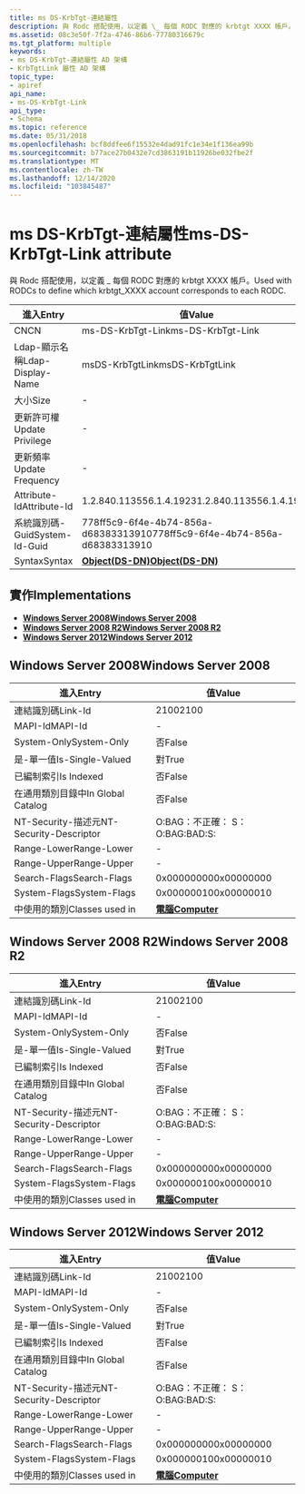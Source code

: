 ```yaml
---
title: ms DS-KrbTgt-連結屬性
description: 與 Rodc 搭配使用，以定義 \_ 每個 RODC 對應的 krbtgt XXXX 帳戶。
ms.assetid: 08c3e50f-7f2a-4746-86b6-77780316679c
ms.tgt_platform: multiple
keywords:
- ms DS-KrbTgt-連結屬性 AD 架構
- KrbTgtLink 屬性 AD 架構
topic_type:
- apiref
api_name:
- ms-DS-KrbTgt-Link
api_type:
- Schema
ms.topic: reference
ms.date: 05/31/2018
ms.openlocfilehash: bcf8ddfee6f15532e4dad91fc1e34e1f136ea99b
ms.sourcegitcommit: b77ace27b0432e7cd3863191b11926be032fbe2f
ms.translationtype: MT
ms.contentlocale: zh-TW
ms.lasthandoff: 12/14/2020
ms.locfileid: "103845487"
---
```

# <a name="ms-ds-krbtgt-link-attribute"></a><span data-ttu-id="df726-105">ms DS-KrbTgt-連結屬性</span><span class="sxs-lookup"><span data-stu-id="df726-105">ms-DS-KrbTgt-Link attribute</span></span>

<span data-ttu-id="df726-106">與 Rodc 搭配使用，以定義 \_ 每個 RODC 對應的 krbtgt XXXX 帳戶。</span><span class="sxs-lookup"><span data-stu-id="df726-106">Used with RODCs to define which krbtgt\_XXXX account corresponds to each RODC.</span></span>



| <span data-ttu-id="df726-107">進入</span><span class="sxs-lookup"><span data-stu-id="df726-107">Entry</span></span> | <span data-ttu-id="df726-108">值</span><span class="sxs-lookup"><span data-stu-id="df726-108">Value</span></span> |
|-------------------|-----------------------------------------|
| <span data-ttu-id="df726-109">CN</span><span class="sxs-lookup"><span data-stu-id="df726-109">CN</span></span>                | <span data-ttu-id="df726-110">ms-DS-KrbTgt-Link</span><span class="sxs-lookup"><span data-stu-id="df726-110">ms-DS-KrbTgt-Link</span></span>                       |
| <span data-ttu-id="df726-111">Ldap-顯示名稱</span><span class="sxs-lookup"><span data-stu-id="df726-111">Ldap-Display-Name</span></span> | <span data-ttu-id="df726-112">msDS-KrbTgtLink</span><span class="sxs-lookup"><span data-stu-id="df726-112">msDS-KrbTgtLink</span></span>                         |
| <span data-ttu-id="df726-113">大小</span><span class="sxs-lookup"><span data-stu-id="df726-113">Size</span></span>              | \-                                      |
| <span data-ttu-id="df726-114">更新許可權</span><span class="sxs-lookup"><span data-stu-id="df726-114">Update Privilege</span></span>  | \-                                      |
| <span data-ttu-id="df726-115">更新頻率</span><span class="sxs-lookup"><span data-stu-id="df726-115">Update Frequency</span></span>  | \-                                      |
| <span data-ttu-id="df726-116">Attribute-Id</span><span class="sxs-lookup"><span data-stu-id="df726-116">Attribute-Id</span></span>      | <span data-ttu-id="df726-117">1.2.840.113556.1.4.1923</span><span class="sxs-lookup"><span data-stu-id="df726-117">1.2.840.113556.1.4.1923</span></span>                 |
| <span data-ttu-id="df726-118">系統識別碼-Guid</span><span class="sxs-lookup"><span data-stu-id="df726-118">System-Id-Guid</span></span>    | <span data-ttu-id="df726-119">778ff5c9-6f4e-4b74-856a-d68383313910</span><span class="sxs-lookup"><span data-stu-id="df726-119">778ff5c9-6f4e-4b74-856a-d68383313910</span></span>    |
| <span data-ttu-id="df726-120">Syntax</span><span class="sxs-lookup"><span data-stu-id="df726-120">Syntax</span></span>            | [<span data-ttu-id="df726-121">**Object(DS-DN)**</span><span class="sxs-lookup"><span data-stu-id="df726-121">**Object(DS-DN)**</span></span>](s-object-ds-dn.md) |



## <a name="implementations"></a><span data-ttu-id="df726-122">實作</span><span class="sxs-lookup"><span data-stu-id="df726-122">Implementations</span></span>

-   [<span data-ttu-id="df726-123">**Windows Server 2008**</span><span class="sxs-lookup"><span data-stu-id="df726-123">**Windows Server 2008**</span></span>](#windows-server-2008)
-   [<span data-ttu-id="df726-124">**Windows Server 2008 R2**</span><span class="sxs-lookup"><span data-stu-id="df726-124">**Windows Server 2008 R2**</span></span>](#windows-server-2008-r2)
-   [<span data-ttu-id="df726-125">**Windows Server 2012**</span><span class="sxs-lookup"><span data-stu-id="df726-125">**Windows Server 2012**</span></span>](#windows-server-2012)

## <a name="windows-server-2008"></a><span data-ttu-id="df726-126">Windows Server 2008</span><span class="sxs-lookup"><span data-stu-id="df726-126">Windows Server 2008</span></span>



| <span data-ttu-id="df726-127">進入</span><span class="sxs-lookup"><span data-stu-id="df726-127">Entry</span></span> | <span data-ttu-id="df726-128">值</span><span class="sxs-lookup"><span data-stu-id="df726-128">Value</span></span> |
|------------------------|-------------------------------------------|
| <span data-ttu-id="df726-129">連結識別碼</span><span class="sxs-lookup"><span data-stu-id="df726-129">Link-Id</span></span>                | <span data-ttu-id="df726-130">2100</span><span class="sxs-lookup"><span data-stu-id="df726-130">2100</span></span>                                      |
| <span data-ttu-id="df726-131">MAPI-Id</span><span class="sxs-lookup"><span data-stu-id="df726-131">MAPI-Id</span></span>                | \-                                        |
| <span data-ttu-id="df726-132">System-Only</span><span class="sxs-lookup"><span data-stu-id="df726-132">System-Only</span></span>            | <span data-ttu-id="df726-133">否</span><span class="sxs-lookup"><span data-stu-id="df726-133">False</span></span>                                     |
| <span data-ttu-id="df726-134">是-單一值</span><span class="sxs-lookup"><span data-stu-id="df726-134">Is-Single-Valued</span></span>       | <span data-ttu-id="df726-135">對</span><span class="sxs-lookup"><span data-stu-id="df726-135">True</span></span>                                      |
| <span data-ttu-id="df726-136">已編制索引</span><span class="sxs-lookup"><span data-stu-id="df726-136">Is Indexed</span></span>             | <span data-ttu-id="df726-137">否</span><span class="sxs-lookup"><span data-stu-id="df726-137">False</span></span>                                     |
| <span data-ttu-id="df726-138">在通用類別目錄中</span><span class="sxs-lookup"><span data-stu-id="df726-138">In Global Catalog</span></span>      | <span data-ttu-id="df726-139">否</span><span class="sxs-lookup"><span data-stu-id="df726-139">False</span></span>                                     |
| <span data-ttu-id="df726-140">NT-Security-描述元</span><span class="sxs-lookup"><span data-stu-id="df726-140">NT-Security-Descriptor</span></span> | <span data-ttu-id="df726-141">O:BAG：不正確： S：</span><span class="sxs-lookup"><span data-stu-id="df726-141">O:BAG:BAD:S:</span></span>                              |
| <span data-ttu-id="df726-142">Range-Lower</span><span class="sxs-lookup"><span data-stu-id="df726-142">Range-Lower</span></span>            | \-                                        |
| <span data-ttu-id="df726-143">Range-Upper</span><span class="sxs-lookup"><span data-stu-id="df726-143">Range-Upper</span></span>            | \-                                        |
| <span data-ttu-id="df726-144">Search-Flags</span><span class="sxs-lookup"><span data-stu-id="df726-144">Search-Flags</span></span>           | <span data-ttu-id="df726-145">0x00000000</span><span class="sxs-lookup"><span data-stu-id="df726-145">0x00000000</span></span>                                |
| <span data-ttu-id="df726-146">System-Flags</span><span class="sxs-lookup"><span data-stu-id="df726-146">System-Flags</span></span>           | <span data-ttu-id="df726-147">0x00000010</span><span class="sxs-lookup"><span data-stu-id="df726-147">0x00000010</span></span>                                |
| <span data-ttu-id="df726-148">中使用的類別</span><span class="sxs-lookup"><span data-stu-id="df726-148">Classes used in</span></span>        | [<span data-ttu-id="df726-149">**電腦**</span><span class="sxs-lookup"><span data-stu-id="df726-149">**Computer**</span></span>](c-computer.md)<br/> |



## <a name="windows-server-2008-r2"></a><span data-ttu-id="df726-150">Windows Server 2008 R2</span><span class="sxs-lookup"><span data-stu-id="df726-150">Windows Server 2008 R2</span></span>



| <span data-ttu-id="df726-151">進入</span><span class="sxs-lookup"><span data-stu-id="df726-151">Entry</span></span> | <span data-ttu-id="df726-152">值</span><span class="sxs-lookup"><span data-stu-id="df726-152">Value</span></span> |
|------------------------|-------------------------------------------|
| <span data-ttu-id="df726-153">連結識別碼</span><span class="sxs-lookup"><span data-stu-id="df726-153">Link-Id</span></span>                | <span data-ttu-id="df726-154">2100</span><span class="sxs-lookup"><span data-stu-id="df726-154">2100</span></span>                                      |
| <span data-ttu-id="df726-155">MAPI-Id</span><span class="sxs-lookup"><span data-stu-id="df726-155">MAPI-Id</span></span>                | \-                                        |
| <span data-ttu-id="df726-156">System-Only</span><span class="sxs-lookup"><span data-stu-id="df726-156">System-Only</span></span>            | <span data-ttu-id="df726-157">否</span><span class="sxs-lookup"><span data-stu-id="df726-157">False</span></span>                                     |
| <span data-ttu-id="df726-158">是-單一值</span><span class="sxs-lookup"><span data-stu-id="df726-158">Is-Single-Valued</span></span>       | <span data-ttu-id="df726-159">對</span><span class="sxs-lookup"><span data-stu-id="df726-159">True</span></span>                                      |
| <span data-ttu-id="df726-160">已編制索引</span><span class="sxs-lookup"><span data-stu-id="df726-160">Is Indexed</span></span>             | <span data-ttu-id="df726-161">否</span><span class="sxs-lookup"><span data-stu-id="df726-161">False</span></span>                                     |
| <span data-ttu-id="df726-162">在通用類別目錄中</span><span class="sxs-lookup"><span data-stu-id="df726-162">In Global Catalog</span></span>      | <span data-ttu-id="df726-163">否</span><span class="sxs-lookup"><span data-stu-id="df726-163">False</span></span>                                     |
| <span data-ttu-id="df726-164">NT-Security-描述元</span><span class="sxs-lookup"><span data-stu-id="df726-164">NT-Security-Descriptor</span></span> | <span data-ttu-id="df726-165">O:BAG：不正確： S：</span><span class="sxs-lookup"><span data-stu-id="df726-165">O:BAG:BAD:S:</span></span>                              |
| <span data-ttu-id="df726-166">Range-Lower</span><span class="sxs-lookup"><span data-stu-id="df726-166">Range-Lower</span></span>            | \-                                        |
| <span data-ttu-id="df726-167">Range-Upper</span><span class="sxs-lookup"><span data-stu-id="df726-167">Range-Upper</span></span>            | \-                                        |
| <span data-ttu-id="df726-168">Search-Flags</span><span class="sxs-lookup"><span data-stu-id="df726-168">Search-Flags</span></span>           | <span data-ttu-id="df726-169">0x00000000</span><span class="sxs-lookup"><span data-stu-id="df726-169">0x00000000</span></span>                                |
| <span data-ttu-id="df726-170">System-Flags</span><span class="sxs-lookup"><span data-stu-id="df726-170">System-Flags</span></span>           | <span data-ttu-id="df726-171">0x00000010</span><span class="sxs-lookup"><span data-stu-id="df726-171">0x00000010</span></span>                                |
| <span data-ttu-id="df726-172">中使用的類別</span><span class="sxs-lookup"><span data-stu-id="df726-172">Classes used in</span></span>        | [<span data-ttu-id="df726-173">**電腦**</span><span class="sxs-lookup"><span data-stu-id="df726-173">**Computer**</span></span>](c-computer.md)<br/> |



## <a name="windows-server-2012"></a><span data-ttu-id="df726-174">Windows Server 2012</span><span class="sxs-lookup"><span data-stu-id="df726-174">Windows Server 2012</span></span>



| <span data-ttu-id="df726-175">進入</span><span class="sxs-lookup"><span data-stu-id="df726-175">Entry</span></span> | <span data-ttu-id="df726-176">值</span><span class="sxs-lookup"><span data-stu-id="df726-176">Value</span></span> |
|------------------------|-------------------------------------------|
| <span data-ttu-id="df726-177">連結識別碼</span><span class="sxs-lookup"><span data-stu-id="df726-177">Link-Id</span></span>                | <span data-ttu-id="df726-178">2100</span><span class="sxs-lookup"><span data-stu-id="df726-178">2100</span></span>                                      |
| <span data-ttu-id="df726-179">MAPI-Id</span><span class="sxs-lookup"><span data-stu-id="df726-179">MAPI-Id</span></span>                | \-                                        |
| <span data-ttu-id="df726-180">System-Only</span><span class="sxs-lookup"><span data-stu-id="df726-180">System-Only</span></span>            | <span data-ttu-id="df726-181">否</span><span class="sxs-lookup"><span data-stu-id="df726-181">False</span></span>                                     |
| <span data-ttu-id="df726-182">是-單一值</span><span class="sxs-lookup"><span data-stu-id="df726-182">Is-Single-Valued</span></span>       | <span data-ttu-id="df726-183">對</span><span class="sxs-lookup"><span data-stu-id="df726-183">True</span></span>                                      |
| <span data-ttu-id="df726-184">已編制索引</span><span class="sxs-lookup"><span data-stu-id="df726-184">Is Indexed</span></span>             | <span data-ttu-id="df726-185">否</span><span class="sxs-lookup"><span data-stu-id="df726-185">False</span></span>                                     |
| <span data-ttu-id="df726-186">在通用類別目錄中</span><span class="sxs-lookup"><span data-stu-id="df726-186">In Global Catalog</span></span>      | <span data-ttu-id="df726-187">否</span><span class="sxs-lookup"><span data-stu-id="df726-187">False</span></span>                                     |
| <span data-ttu-id="df726-188">NT-Security-描述元</span><span class="sxs-lookup"><span data-stu-id="df726-188">NT-Security-Descriptor</span></span> | <span data-ttu-id="df726-189">O:BAG：不正確： S：</span><span class="sxs-lookup"><span data-stu-id="df726-189">O:BAG:BAD:S:</span></span>                              |
| <span data-ttu-id="df726-190">Range-Lower</span><span class="sxs-lookup"><span data-stu-id="df726-190">Range-Lower</span></span>            | \-                                        |
| <span data-ttu-id="df726-191">Range-Upper</span><span class="sxs-lookup"><span data-stu-id="df726-191">Range-Upper</span></span>            | \-                                        |
| <span data-ttu-id="df726-192">Search-Flags</span><span class="sxs-lookup"><span data-stu-id="df726-192">Search-Flags</span></span>           | <span data-ttu-id="df726-193">0x00000000</span><span class="sxs-lookup"><span data-stu-id="df726-193">0x00000000</span></span>                                |
| <span data-ttu-id="df726-194">System-Flags</span><span class="sxs-lookup"><span data-stu-id="df726-194">System-Flags</span></span>           | <span data-ttu-id="df726-195">0x00000010</span><span class="sxs-lookup"><span data-stu-id="df726-195">0x00000010</span></span>                                |
| <span data-ttu-id="df726-196">中使用的類別</span><span class="sxs-lookup"><span data-stu-id="df726-196">Classes used in</span></span>        | [<span data-ttu-id="df726-197">**電腦**</span><span class="sxs-lookup"><span data-stu-id="df726-197">**Computer**</span></span>](c-computer.md)<br/> |



 

 





